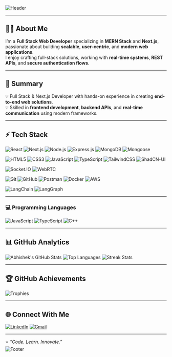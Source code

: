 ![Header](https://capsule-render.vercel.app/api?type=waving&color=gradient&height=200&section=header&text=Hey%20there!%20I'm%20Abhishek%20Sahu%20🚀&fontSize=40&fontAlignY=35&desc=Full%20Stack%20%26%20Next.js%20Developer%20|%20AI%20%26%20Agentic%20Systems%20Builder&descAlignY=55)

---

## 👨‍💻 About Me
I’m a **Full Stack Web Developer** specializing in **MERN Stack** and **Next.js**, passionate about building **scalable**, **user-centric**, and **modern web applications**.  
I enjoy crafting full-stack solutions, working with **real-time systems**, **REST APIs**, and **secure authentication flows**.  

---

## 🧠 Summary
💡 Full Stack & Next.js Developer with hands-on experience in creating **end-to-end web solutions**.  
💡 Skilled in **frontend development**, **backend APIs**, and **real-time communication** using modern frameworks.  

---

## ⚡ Tech Stack

![React](https://img.shields.io/badge/-React.js-61DAFB?style=for-the-badge&logo=react&logoColor=0A1A2F)
![Next.js](https://img.shields.io/badge/-Next.js-000000?style=for-the-badge&logo=nextdotjs&logoColor=white)
![Node.js](https://img.shields.io/badge/-Node.js-339933?style=for-the-badge&logo=node.js&logoColor=white)
![Express.js](https://img.shields.io/badge/-Express.js-303030?style=for-the-badge&logo=express&logoColor=FFFFFF)
![MongoDB](https://img.shields.io/badge/-MongoDB-47A248?style=for-the-badge&logo=mongodb&logoColor=white)
![Mongoose](https://img.shields.io/badge/-Mongoose-880000?style=for-the-badge&logo=mongoose&logoColor=white)

![HTML5](https://img.shields.io/badge/-HTML5-E34F26?style=for-the-badge&logo=html5&logoColor=white)
![CSS3](https://img.shields.io/badge/-CSS3-1572B6?style=for-the-badge&logo=css3&logoColor=white)
![JavaScript](https://img.shields.io/badge/-JavaScript-F7DF1E?style=for-the-badge&logo=javascript&logoColor=000000)
![TypeScript](https://img.shields.io/badge/-TypeScript-3178C6?style=for-the-badge&logo=typescript&logoColor=white)
![TailwindCSS](https://img.shields.io/badge/-TailwindCSS-06B6D4?style=for-the-badge&logo=tailwindcss&logoColor=white)
![ShadCN-UI](https://img.shields.io/badge/-ShadCN--UI-111111?style=for-the-badge&logo=shadcnui&logoColor=white)


![Socket.IO](https://img.shields.io/badge/-Socket.IO-010101?style=for-the-badge&logo=socketdotio&logoColor=white)
![WebRTC](https://img.shields.io/badge/-WebRTC-333333?style=for-the-badge&logo=webrtc&logoColor=white)


![Git](https://img.shields.io/badge/-Git-F05032?style=for-the-badge&logo=git&logoColor=white)
![GitHub](https://img.shields.io/badge/-GitHub-181717?style=for-the-badge&logo=github&logoColor=white)
![Postman](https://img.shields.io/badge/-Postman-FF6C37?style=for-the-badge&logo=postman&logoColor=white)
![Docker](https://img.shields.io/badge/-Docker-2496ED?style=for-the-badge&logo=docker&logoColor=white)
![AWS](https://img.shields.io/badge/-AWS-FF9900?style=for-the-badge&logo=amazonaws&logoColor=white)


![LangChain](https://img.shields.io/badge/-LangChain-00BFA5?style=for-the-badge&logo=openai&logoColor=white)
![LangGraph](https://img.shields.io/badge/-LangGraph-4B0082?style=for-the-badge&logo=openai&logoColor=white)

---

### 💻 Programming Languages
![JavaScript](https://img.shields.io/badge/-JavaScript-323330?style=for-the-badge&logo=javascript&logoColor=F7DF1E)
![TypeScript](https://img.shields.io/badge/-TypeScript-007ACC?style=for-the-badge&logo=typescript&logoColor=white)
![C++](https://img.shields.io/badge/-C++-00599C?style=for-the-badge&logo=cplusplus&logoColor=white)

---

## 📊 GitHub Analytics
![Abhishek's GitHub Stats](https://github-readme-stats.vercel.app/api?username=abhisheksahu&show_icons=true&theme=radical)
![Top Languages](https://github-readme-stats.vercel.app/api/top-langs/?username=abhisheksahu&layout=compact&theme=radical)
![Streak Stats](https://streak-stats.demolab.com?user=abhisheksahu&theme=radical&hide_border=false)

---

## 🏆 GitHub Achievements
![Trophies](https://github-profile-trophy.vercel.app/?username=abhisheksahu&theme=radical&margin-w=10&margin-h=10)

---

## 🌐 Connect With Me
[![LinkedIn](https://img.shields.io/badge/LinkedIn-%230A66C2.svg?style=for-the-badge&logo=linkedin&logoColor=white)](https://www.linkedin.com/in/abhishek-sahu-58400a333/)
[![Gmail](https://img.shields.io/badge/Email-D14836?style=for-the-badge&logo=gmail&logoColor=white)](mailto:abhisheks97521@gmail.com)

---

⭐ _“Code. Learn. Innovate.”_  
![Footer](https://capsule-render.vercel.app/api?type=waving&color=gradient&height=120&section=footer)
